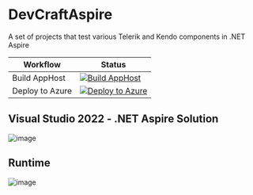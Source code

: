 # DevCraftAspire
A set of projects that test various Telerik and Kendo components in .NET Aspire

| Workflow | Status |
|----------|--------|
| Build AppHost | [![Build AppHost](https://github.com/LanceMcCarthy/DevCraftAspire/actions/workflows/build.yml/badge.svg)](https://github.com/LanceMcCarthy/DevCraftAspire/actions/workflows/build.yml) |
| Deploy to Azure | [![Deploy to Azure](https://github.com/LanceMcCarthy/DevCraftAspire/actions/workflows/deploy.yml/badge.svg)](https://github.com/LanceMcCarthy/DevCraftAspire/actions/workflows/deploy.yml) |

## Visual Studio 2022 - .NET Aspire Solution

![image](https://github.com/LanceMcCarthy/DevCraftAspire/assets/3520532/03318693-d973-4ba3-ae0b-15a53e4d56ce)

## Runtime

![image](https://github.com/LanceMcCarthy/DevCraftAspire/assets/3520532/b83e9abb-8321-4710-83c2-c8c25e46f9b8)
